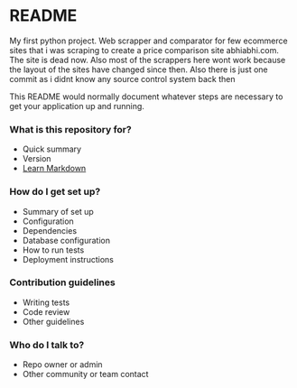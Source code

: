 # README #
My first python project. Web scrapper and comparator for few ecommerce sites that i was scraping to create a price comparison site abhiabhi.com. The site is dead now. Also most of the scrappers here wont work because the layout of the sites have changed since then. Also there is just one commit as i didnt know any source control system back then

This README would normally document whatever steps are necessary to get your application up and running.

### What is this repository for? ###

* Quick summary
* Version
* [Learn Markdown](https://bitbucket.org/tutorials/markdowndemo)

### How do I get set up? ###

* Summary of set up
* Configuration
* Dependencies
* Database configuration
* How to run tests
* Deployment instructions

### Contribution guidelines ###

* Writing tests
* Code review
* Other guidelines

### Who do I talk to? ###

* Repo owner or admin
* Other community or team contact